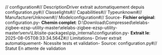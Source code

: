 // configuration#// DescriptionDriver extrait automatiquement depuis configuration.py#// Classelights#// Capabilities#// Typeunknown#// ManufacturerUnknown#// Modelconfiguration#// Source- **Fichier original**: configuration.py- **Chemin complet**: D:\Download\Compressed\elelabs-zigbee-ezsp-utility-master\elelabs-zigbee-ezsp-utility-master\venv\Lib\site-packages\pip\_internal\configuration.py- **Extrait le**: 2025-08-05T08:33:34.564Z#// Limitations- Driver extrait automatiquement- Ncessite tests et validation- Source: configuration.py#// Statut En attente de validation